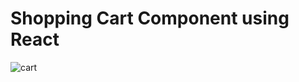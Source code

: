 # Shopping Cart Component using React

![cart](https://user-images.githubusercontent.com/23058007/110219769-23e9c480-7ee7-11eb-9744-dc8f87806db9.gif)
